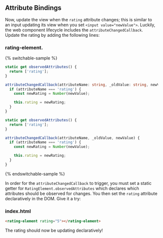 ## Attribute Bindings

Now, update the view when the `rating` attribute changes; this is similar to an input updating its view when you set `<input value="newValue">`. Luckily, the web component lifecycle includes the `attributeChangedCallback`. Update the rating by adding the following lines:


### rating-element.<ts-js></ts-js>

{% switchable-sample %}

```ts
static get observedAttributes() {
  return ['rating'];
}

attributeChangedCallback(attributeName: string, _oldValue: string, newValue: string) {
  if (attributeName === 'rating') {
    const newRating = Number(newValue);

    this.rating = newRating;
  }
}
```

```js
static get observedAttributes() {
  return ['rating'];
}

attributeChangedCallback(attributeName, _oldValue, newValue) {
  if (attributeName === 'rating') {
    const newRating = Number(newValue);

    this.rating = newRating;
  }
}
```

{% endswitchable-sample %}

In order for the `attributeChangedCallback` to trigger, you must set a static getter for `RatingElement.observedAttributes` which declares which attributes should be observed for changes. You then set the `rating` attribute declaratively in the DOM. Give it a try:

### index.html

```html
<rating-element rating="5"></rating-element>
```

The rating should now be updating declaratively!
